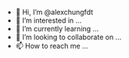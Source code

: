 - 👋 Hi, I’m @alexchungfdt
- 👀 I’m interested in ...
- 🌱 I’m currently learning ...
- 💞️ I’m looking to collaborate on ...
- 📫 How to reach me ...

<!---
alexchungfdt/alexchungfdt is a ✨ special ✨ repository because its `README.md` (this file) appears on your GitHub profile.
You can click the Preview link to take a look at your changes.
--->
